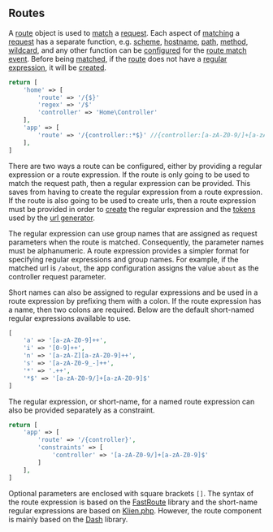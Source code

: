 ## Routes
A [route](https://github.com/mvc5/mvc5/blob/master/src/Route/Route.php) object is used to [match](https://github.com/mvc5/mvc5/blob/master/config/event.php#L15) a [request](https://github.com/mvc5/mvc5/blob/master/src/Route/Request.php). Each aspect of [matching](https://github.com/mvc5/mvc5/blob/master/src/Route/Match.php) a [request](https://github.com/mvc5/mvc5/blob/master/src/Route/Request.php) has a separate function, e.g. [scheme](https://github.com/mvc5/mvc5/blob/master/src/Route/Match/Scheme.php), [hostname](https://github.com/mvc5/mvc5/blob/master/src/Route/Match/Hostname.php), [path](https://github.com/mvc5/mvc5/blob/master/src/Route/Match/Path.php), [method](https://github.com/mvc5/mvc5/blob/master/src/Route/Match/Method.php), [wildcard](https://github.com/mvc5/mvc5/blob/master/src/Route/Match/Wildcard.php), and any other function can be [configured](https://github.com/mvc5/mvc5/blob/master/config/event.php#L15) for the [route match event](https://github.com/mvc5/mvc5/blob/master/src/Route/Match.php). Before being [matched](https://github.com/mvc5/mvc5/blob/master/src/Route/Match.php), if the [route](https://github.com/mvc5/mvc5/blob/master/src/Route/Route.php) does not have a [regular expression](https://github.com/mvc5/mvc5/blob/master/src/Route/Route.php#L90), it will be [created](https://github.com/mvc5/mvc5/blob/master/src/Route/Definition/Build.php#L95).

```php
return [
    'home' => [
        'route' => '/{$}'
        'regex' => '/$'
        'controller' => 'Home\Controller'
    ],
    'app' => [
        'route' => '/{controller::*$}' //{controller:[a-zA-Z0-9/]+[a-zA-Z0-9]$}
    ],
]
```

There are two ways a route can be configured, either by providing a regular expression or a route expression. If the route is only going to be used to match the request path, then a regular expression can be provided. This saves from having to create the regular expression from a route expression. If the route is also going to be used to create urls, then a route expression must be provided in order to [create](https://github.com/mvc5/mvc5/blob/master/src/Route/Definition/Build.php#L95) the regular expression and the [tokens](https://github.com/mvc5/mvc5/blob/master/src/Route/Definition/Build.php#L90) used by the [url generator](https://github.com/mvc5/mvc5/blob/master/src/Url/Route/Generator.php).

The regular expression can use group names that are assigned as request parameters when the route is matched. Consequently, the parameter names must be alphanumeric. A route expression provides a simpler format for specifying regular expressions and group names. For example, if the matched url is <code>/about</code>, the app configuration assigns the value <code>about</code> as the controller request parameter.

Short names can also be assigned to regular expressions and be used in a route expression by prefixing them with a colon. If the route expression has a name, then two colons are required. Below are the default short-named regular expressions available to use.
  
```php
[
    'a' => '[a-zA-Z0-9]++',
    'i' => '[0-9]++',
    'n' => '[a-zA-Z][a-zA-Z0-9]++',
    's' => '[a-zA-Z0-9_-]++',
    '*' => '.++',
    '*$' => '[a-zA-Z0-9/]+[a-zA-Z0-9]$'
]
```

The regular expression, or short-name, for a named route expression can also be provided separately as a constraint.

```php
return [
    'app' => [
        'route' => '/{controller}',
        'constraints' => [
            'controller' => '[a-zA-Z0-9/]+[a-zA-Z0-9]$'
        ]
    ],
]
```

Optional parameters are enclosed with square brackets <code>[]</code>. The syntax of the route expression is based on the [FastRoute](https://github.com/nikic/FastRoute) library and the short-name regular expressions are based on [Klien.php](https://github.com/klein/klein.php). However, the route component is mainly based on the [Dash](https://github.com/DASPRiD/Dash) library.
